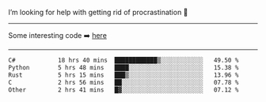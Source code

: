 I’m looking for help with getting rid of procrastination 🤔

-----

Some interesting code :arrow_right: [here](https://github.com/zhen8838/playground)

-----

<!--START_SECTION:waka-->

```txt
C#            18 hrs 40 mins  ████████████▒░░░░░░░░░░░░   49.50 %
Python        5 hrs 48 mins   ████░░░░░░░░░░░░░░░░░░░░░   15.38 %
Rust          5 hrs 15 mins   ███▒░░░░░░░░░░░░░░░░░░░░░   13.96 %
C             2 hrs 56 mins   ██░░░░░░░░░░░░░░░░░░░░░░░   07.78 %
Other         2 hrs 41 mins   █▓░░░░░░░░░░░░░░░░░░░░░░░   07.12 %
```

<!--END_SECTION:waka-->

<!--
**zhen8838/zhen8838** is a ✨ _special_ ✨ repository because its `README.md` (this file) appears on your GitHub profile.

Here are some ideas to get you started:

- 🔭 I’m currently working on ...
- 🌱 I’m currently learning ...
- 👯 I’m looking to collaborate on ...
 ...
- 💬 Ask me about ...
- 📫 How to reach me: ...
- 😄 Pronouns: ...
- ⚡ Fun fact: ...
-->
